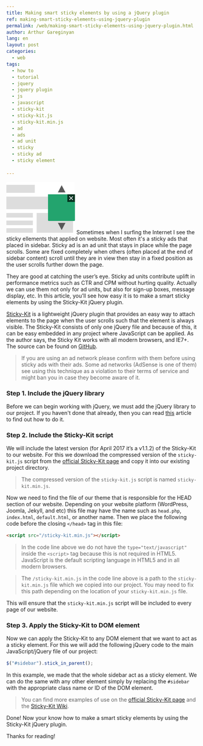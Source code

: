 ```yaml
---
title: Making smart sticky elements by using a jQuery plugin
ref: making-smart-sticky-elements-using-jquery-plugin
permalink: /web/making-smart-sticky-elements-using-jquery-plugin.html
author: Arthur Gareginyan
lang: en
layout: post
categories:
  - web
tags:
  - how to
  - tutorial
  - jquery
  - jquery plugin
  - js
  - javascript
  - sticky-kit
  - sticky-kit.js
  - sticky-kit.min.js
  - ad
  - ads
  - ad unit
  - sticky
  - sticky ad
  - sticky element

---
```


![thumb](/images/articles/making-smart-sticky-elements-using-jquery-plugin/thumbnail.png)
Sometimes when I surfing the Internet I see the sticky ellements that applied on website. Most often it's a sticky ads that placed in sidebar. Sticky ad is an ad unit that stays in place while the page scrolls. Some are fixed completely when others (often placed at the end of sidebar content) scroll until they are in view then stay in a fixed position as the user scrolls further down the page.

They are good at catching the user’s eye. Sticky ad units contribute uplift in performance metrics such as CTR and CPM without hurting quality. Actually we can use them not only for ad units, but also for sign-up boxes, message display, etc. In this article, you’ll see how easy it is to make a smart sticky elements by using the Sticky-Kit jQuery plugin.

[Sticky-Kit](http://leafo.net/sticky-kit/) is a lightweight jQuery plugin that provides an easy way to attach elements to the page when the user scrolls such that the element is always visible. The Sticky-Kit consists of only one jQuery file and because of this, it can be easy embedded in any project where JavaScript can be applied. As the author says, the Sticky Kit works with all modern browsers, and IE7+. The source can be found on [GitHub](https://github.com/leafo/sticky-kit).

> If you are using an ad network please confirm with them before using sticky ads with their ads. Some ad networks (AdSense is one of them) see using this technique as a violation to their terms of service and might ban you in case they become aware of it.



### Step 1. Include the jQuery library

Before we can begin working with jQuery, we must add the jQuery library to our project. If you haven't done that already, then you can read [this](http://mycyberuniverse.com/web/including-jquery-library-to-website.html) article to find out how to do it.


### Step 2. Include the Sticky-Kit script 

We will include the latest version (for April 2017 it’s a v1.1.2) of the Sticky-Kit to our website. For this we download the compressed version of the `sticky-kit.js` script from the [official Sticky-Kit page](http://leafo.net/sticky-kit/) and copy it into our existing project directory.

> The compressed version of the `sticky-kit.js` script is named `sticky-kit.min.js`.

Now we need to find the file of our theme that is responsible for the HEAD section of our website. Depending on your website platform (WordPress, Joomla, Jekyll, and etc) this file may have the name such as `head.php`, `index.html`, `default.html`, or another name. Then we place the following code before the closing `</head>` tag in this file:

```html
<script src="/sticky-kit.min.js"></script>
```

> In the code line above we do not have the `type="text/javascript"` inside the `<script>` tag because this is not required in HTML5. JavaScript is the default scripting language in HTML5 and in all modern browsers.

> The `/sticky-kit.min.js` in the code line above is a path to the `sticky-kit.min.js` file which we copied into our project. You may need to fix this path depending on the location of your `sticky-kit.min.js` file.

This will ensure that the `sticky-kit.min.js` script will be included to every page of our website.


### Step 3. Apply the Sticky-Kit to DOM element

Now we can apply the Sticky-Kit to any DOM element that we want to act as a sticky element. For this we will add the following jQuery code to the main JavaScript/jQuery file of our project:

```js
$("#sidebar").stick_in_parent();
```

In this example, we made that the whole sidebar act as a sticky element. We can do the same with any other element simply by replacing the `#sidebar` with the appropriate class name or ID of the DOM element.

> You can find more examples of use on the [official Sticky-Kit page](http://leafo.net/sticky-kit/) and the [Sticky-Kit Wiki](https://github.com/leafo/sticky-kit/wiki/Troubleshooting).


Done! Now your know how to make a smart sticky elements by using the Sticky-Kit jQuery plugin.

Thanks for reading!

